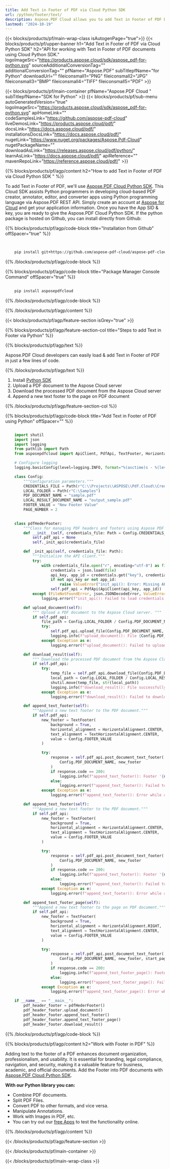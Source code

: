 ```yaml
---
title: Add Text in Footer of PDF via Cloud Python SDK 
url: /python/footer/text/
description: Aspose.PDF Cloud allows you to add Text in Footer of PDF Document. Check the Python source code to add Text in Footer of PDF file.
lastmod: "2024-10-19"
---
```


{{< blocks/products/pf/main-wrap-class isAutogenPage="true">}}
{{< blocks/products/pf/upper-banner h1="Add Text in Footer of PDF via Cloud Python SDK" h2="API for working with Text in Footer of PDF documents using Cloud Python SDK." logoImageSrc="https://products.aspose.cloud/sdk/aspose_pdf-for-python.svg" sourceAdditionalConversionTag="" additionalConversionTag="" pfName="Aspose.PDF" subTitlepfName="for Python" downloadUrl="" fileiconsmall1="PNG" fileiconsmall2="JPG" fileiconsmall3="BMP" fileiconsmall4="TIFF" fileiconsmall5="PDF" >}}

{{< blocks/products/pf/main-container pfName="Aspose.PDF Cloud " subTitlepfName="SDK for Python" >}}
{{< blocks/products/pf/sub-menu autoGeneratedVersion="true" logoImageSrc="https://products.aspose.cloud/sdk/aspose_pdf-for-python.svg" apiHomeLink="" codeSamplesLink="https://github.com/aspose-pdf-cloud" liveDemosLink="https://products.aspose.cloud/pdf/" docsLink="https://docs.aspose.cloud/pdf/" installationsDocsLink="https://docs.aspose.cloud/pdf/" nugetLink="https://www.nuget.org/packages/Aspose.Pdf-Cloud" nugetPackageName="" downloadAsLink="https://releases.aspose.cloud/pdf/python/" learnAsLink="https://docs.aspose.cloud/pdf/" apiReference="" mavenRepoLink="https://reference.aspose.cloud/pdf/" >}}

{{% blocks/products/pf/agp/content h2="How to add Text in Footer of PDF via Cloud Python SDK " %}}

To add Text in Footer of PDF, we'll use
[Aspose.PDF Cloud Python SDK](https://products.aspose.cloud/pdf/python/). This Cloud SDK assists Python programmers in developing cloud-based PDF creator, annotator, editor, and converter apps using Python programming language via Aspose.PDF REST API. Simply create an account at [Aspose for Cloud](https://dashboard.aspose.cloud/#/apps) and get your application information. Once you have the App SID & key, you are ready to give the Aspose.PDF Cloud Python SDK. If the python package is hosted on Github, you can install directly from Github:

{{% blocks/products/pf/agp/code-block title="Installation from Github" offSpacer="true" %}}

```bash

     
    pip install git+https://github.com/aspose-pdf-cloud/aspose-pdf-cloud-python.git


```

{{% /blocks/products/pf/agp/code-block %}}

{{% blocks/products/pf/agp/code-block title="Package Manager Console Command" offSpacer="true" %}}

```bash
     
    pip install asposepdfcloud

```

{{% /blocks/products/pf/agp/code-block %}}

{{% /blocks/products/pf/agp/content %}}

{{< blocks/products/pf/agp/feature-section isGrey="true" >}}

{{% blocks/products/pf/agp/feature-section-col title="Steps to add Text in Footer via Python" %}}

{{% blocks/products/pf/agp/text %}}

Aspose.PDF Cloud developers can easily load & add Text in Footer of PDF in just a few lines of code.

{{% /blocks/products/pf/agp/text %}}

1. Install [Python SDK](https://pypi.org/project/asposepdfcloud/)
1. Upload a PDF document to the Aspose Cloud server
1. Download the processed PDF document from the Aspose Cloud server
1. Append a new text footer to the page on PDF document

{{% /blocks/products/pf/agp/feature-section-col %}}

{{% blocks/products/pf/agp/code-block title="Add Text in Footer of PDF using Python" offSpacer="" %}}

```python

    import shutil
    import json
    import logging
    from pathlib import Path
    from asposepdfcloud import ApiClient, PdfApi, TextFooter, HorizontalAlignment, TextHorizontalAlignment

    # Configure logging
    logging.basicConfig(level=logging.INFO, format="%(asctime)s - %(levelname)s - %(message)s")

    class Config:
        """Configuration parameters."""
        CREDENTIALS_FILE = Path(r"C:\\Projects\\ASPOSE\\Pdf.Cloud\\Credentials\\credentials.json")
        LOCAL_FOLDER = Path(r"C:\Samples")
        PDF_DOCUMENT_NAME = "sample.pdf"
        LOCAL_RESULT_DOCUMENT_NAME = "output_sample.pdf"
        FOOTER_VALUE = "New Footer Value"
        PAGE_NUMBER = 2
        

    class pdfHederFooter:
        """Class for managing PDF headers and footers using Aspose PDF Cloud API."""
        def __init__(self, credentials_file: Path = Config.CREDENTIALS_FILE):
            self.pdf_api = None
            self._init_api(credentials_file)

        def _init_api(self, credentials_file: Path):
            """Initialize the API client."""
            try:
                with credentials_file.open("r", encoding="utf-8") as file:
                    credentials = json.load(file)
                    api_key, app_id = credentials.get("key"), credentials.get("id")
                    if not api_key or not app_id:
                        raise ValueError("init_api(): Error: Missing API keys in the credentials file.")
                    self.pdf_api = PdfApi(ApiClient(api_key, app_id))
            except (FileNotFoundError, json.JSONDecodeError, ValueError) as e:
                logging.error(f"init_api(): Failed to load credentials: {e}")

        def upload_document(self):
            """ Upload a PDF document to the Aspose Cloud server. """
            if self.pdf_api:
                file_path = Config.LOCAL_FOLDER / Config.PDF_DOCUMENT_NAME
                try:
                    self.pdf_api.upload_file(Config.PDF_DOCUMENT_NAME, str(file_path))
                    logging.info(f"upload_document(): File {Config.PDF_DOCUMENT_NAME} uploaded successfully.")
                except Exception as e:
                    logging.error(f"upload_document(): Failed to upload file: {e}")

        def download_result(self):
            """ Download the processed PDF document from the Aspose Cloud server. """
            if self.pdf_api:
                try:
                    temp_file = self.pdf_api.download_file(Config.PDF_DOCUMENT_NAME)
                    local_path = Config.LOCAL_FOLDER / Config.LOCAL_RESULT_DOCUMENT_NAME
                    shutil.move(temp_file, str(local_path))
                    logging.info(f"download_result(): File successfully downloaded: {local_path}")
                except Exception as e:
                    logging.error(f"download_result(): Failed to download file: {e}")

        def append_text_footer(self):
            """Append a new text footer to the PDF document."""
            if self.pdf_api:
                new_footer = TextFooter(
                    background = True,
                    horizontal_alignment = HorizontalAlignment.CENTER,
                    text_alignment = TextHorizontalAlignment.CENTER,
                    value = Config.FOOTER_VALUE
                )

                try:
                    response = self.pdf_api.post_document_text_footer(
                        Config.PDF_DOCUMENT_NAME, new_footer
                    )
                    if response.code == 200:
                        logging.info(f"append_text_footer(): Footer '{new_footer.value}' added to the document '{Config.PDF_DOCUMENT_NAME}'.")
                    else:
                        logging.error(f"append_text_footer(): Failed to add footer '{new_footer.value}' to the document '{Config.PDF_DOCUMENT_NAME}'. Response code: {response.code}")
                except Exception as e:
                    logging.error(f"append_text_footer(): Error while adding footer: {e}")

        def append_text_footer(self):
            """Append a new text footer to the PDF document."""
            if self.pdf_api:
                new_footer = TextFooter(
                    background = True,
                    horizontal_alignment = HorizontalAlignment.CENTER,
                    text_alignment = TextHorizontalAlignment.CENTER,
                    value = Config.FOOTER_VALUE
                )

                try:
                    response = self.pdf_api.post_document_text_footer(
                        Config.PDF_DOCUMENT_NAME, new_footer
                    )
                    if response.code == 200:
                        logging.info(f"append_text_footer(): Footer '{new_footer.value}' added to the document '{Config.PDF_DOCUMENT_NAME}'.")
                    else:
                        logging.error(f"append_text_footer(): Failed to add footer '{new_footer.value}' to the document '{Config.PDF_DOCUMENT_NAME}'. Response code: {response.code}")
                except Exception as e:
                    logging.error(f"append_text_footer(): Error while adding footer: {e}")

        def append_text_footer_page(self):
            """Append a new text footer to the page on PDF document."""
            if self.pdf_api:
                new_footer = TextFooter(
                    background = True,
                    horizontal_alignment = HorizontalAlignment.RIGHT,
                    text_alignment = TextHorizontalAlignment.CENTER,
                    value = Config.FOOTER_VALUE
                )

                try:
                    response = self.pdf_api.post_document_text_footer(
                        Config.PDF_DOCUMENT_NAME, new_footer, start_page_number=Config.PAGE_NUMBER, end_page_number=Config.PAGE_NUMBER
                    )
                    if response.code == 200:
                        logging.info(f"append_text_footer_page(): Footer '{new_footer.value}' added to the page #{Config.PAGE_NUMBER}.")
                    else:
                        logging.error(f"append_text_footer_page(): Failed to add footer '{new_footer.value}' to the document #{Config.PAGE_NUMBER}. Response code: {response.code}")
                except Exception as e:
                    logging.error(f"append_text_footer_page(): Error while adding footer: {e}")

    if __name__ == "__main__":
        pdf_header_footer = pdfHederFooter()
        pdf_header_footer.upload_document()
        pdf_header_footer.append_text_footer()
        pdf_header_footer.append_text_footer_page()
        pdf_header_footer.download_result()
```

{{% /blocks/products/pf/agp/code-block %}}

{{% blocks/products/pf/agp/content h2="Work with Footer in PDF" %}}

Adding text to the footer of a PDF enhances document organization, professionalism, and usability. It is essential for branding, legal compliance, navigation, and security, making it a valuable feature for business, academic, and official documents.
Add the Footer into PDF documents with [Aspose.PDF Cloud Python SDK](https://products.aspose.cloud/pdf/python/).

**With our Python library you can:**

+ Combine PDF documents.
+ Split PDF Files.
+ Convert PDF to other formats, and vice versa.
+ Manipulate Annotations.
+ Work with Images in PDF, etc.
+ You can try out our [free Apps](https://products.aspose.app/pdf/family/) to test the functionality online.

{{% /blocks/products/pf/agp/content %}}

{{< /blocks/products/pf/agp/feature-section >}}

{{< /blocks/products/pf/main-container >}}

{{< /blocks/products/pf/main-wrap-class >}}
